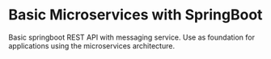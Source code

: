 # Basic Microservices with SpringBoot

Basic springboot REST API with messaging service.
Use as foundation for applications using the microservices architecture.
